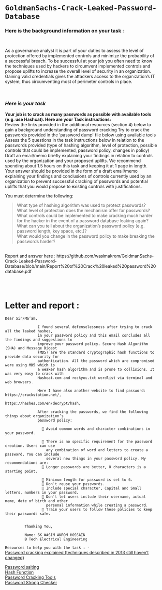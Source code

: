 # `GoldmanSachs-Crack-Leaked-Password-Database` <br/> 
  <h3><b> Here is the background information on your task :  </b> </h3>
  <br/>
  
  <p>
  As a governance analyst it is part of your duties to assess the level of protection offered by implemented controls and minimize the probability of a successful breach. To be successful at your job you often need to know the techniques used by hackers to circumvent implemented controls and propose uplifts to increase the overall level of security in an organization. Gaining valid credentials gives the attackers access to the organization’s IT system, thus circumventing most of perimeter controls in place.
  </p> 
  <br/>
 
  <h3> <i> Here is your task </i></h3>
  <p>
  
  <b>Your job is to crack as many passwords as possible with available tools (e.g. use Hashcat). Here are your Task instructions: </b> <br>
Review the links provided in the additional resources (section 4) below to gain a background understanding of password cracking
Try to crack the passwords provided in the 'password dump' file below using available tools
Assess the 5 questions in the task instructions below in relation to the passwords provided (type of hashing algorithm, level of protection, possible controls that could be implemented, password policy, changes in policy)
Draft an email/memo briefly explaining your findings in relation to controls used by the organization and your proposed uplifts. We recommend spending about 1.5 hours on this task and keeping it at 1 page in length. 
Your answer should be provided in the form of a draft email/memo explaining your findings and conclusions of controls currently used by an organization to prevent successful cracking of passwords and potential uplifts that you would propose to existing controls with justifications.

You must determine the following:
 > What type of hashing algorithm was used to protect passwords? <br>
What level of protection does the mechanism offer for passwords?  <br>
What controls could be implemented to make cracking much harder for the hacker in the event of a password database leaking again?  <br>
What can you tell about the organization’s password policy (e.g. password length, key space, etc.)?   <br>
What would you change in the password policy to make breaking the passwords harder?   

 <br>
 Report and answer here : https://github.com/wasimakrom/GoldmanSachs-Crack-Leaked-Password-Database/blob/main/Report%20of%20Crack%20leaked%20password%20database.pdf
  </p>
  <br>
  <br>
  
 # Letter and report : 
 ```
 Dear Sir/Ma’am, 
 
                I found several defenselessness after trying to crack all the leaked hashes, 
                in your password policy and this email concludes all the findings and suggestions to 
                improve your password policy. Secure Hash Algorithm (SHA) and Message Digest 
                (MD5) are the standard cryptographic hash functions to provide data security for 
                authentication. All the password which are compromised were using MD5 which is 
                a weaker hash algorithm and is prone to collisions. It was very easy to crack with 
                Hashcat.com and rockyou.txt wordlist via terminal and web browsers.
                
                Here I have also another website to find password: https://crackstation.net/,
                                                                   https://hashes.com/en/decrypt/hash,
                 
                After cracking the passwords, we find the following things about organization’s 
                password policy:
                
                   Avoid common words and character combinations in your password.
                
                   There is no specific requirement for the password creation. Users can use 
                    any combination of word and letters to create a password. You can include 
                    several new things in your password policy. My recommendations are: 
                   Longer passwords are better, 8 characters is a starting point. 
                  
                   Minimum length for password is set to 6. 
                   Don’t reuse your passwords.
                   Include special character, Capital and Small letters, numbers in your password. 
                   Don’t let users include their username, actual name, date of birth and other 
                    personal information while creating a password.
                   Train your users to follow these policies to keep their passwords safe.


          Thanking You,
          
          Name: SK WASIM AKROM HOSSAIN
          B Tech Electrical Engineering

 ```
  
  ` Resources to help you with the task : - ` <br>
  <a href ="https://arstechnica.com/information-technology/2013/05/how-crackers-make-minced-meat-out-of-your-passwords/">Password cracking explained (techniques described in 2013 still haven’t changed) </a>
  
  <a href = "https://en.wikipedia.org/wiki/Salt_(cryptography)"> Password salting </a> <br>
  <a href ="https://en.wikipedia.org/wiki/Cryptographic_hash_function"> Hash Function </a> <br>
  <a href="https://en.wikipedia.org/wiki/Password_cracking#Software"> Password Cracking Tools </a> <br>
  <a href="https://howsecureismypassword.net/"> Password Strong Checker </a> <br>
  
  
  
